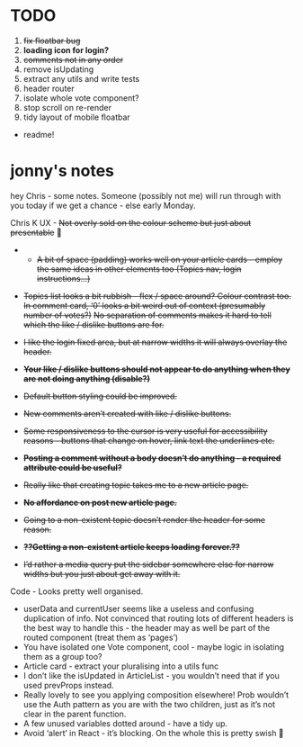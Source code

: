 # TODO

1. ~~fix floatbar bug~~
2. **loading icon for login?**
3. ~~comments not in any order~~
4. remove isUpdating 
5. extract any utils and write tests
6. header router
7. isolate whole vote component?
8. stop scroll on re-render
9. tidy layout of mobile floatbar
* readme!

# jonny's notes

hey Chris - some notes. Someone (possibly not me) will run through with you today if we get a chance - else early Monday.

Chris K
UX -
~~Not overly sold on the colour scheme but just about presentable~~ :slightly_smiling_face: 

* - ~~A bit of space (padding) works well on your article cards - employ the same ideas in other elements too (Topics nav, login instructions…)~~

* ~~Topics list looks a bit rubbish - flex / space around? Colour contrast too.
In comment card, ‘0’ looks a bit weird out of context (presumably number of votes?)~~
~~No separation of comments makes it hard to tell which the like / dislike buttons are for.~~

* ~~I like the login fixed area, but at narrow widths it will always overlay the header.~~

* ~~**Your like / dislike buttons should not appear to do anything when they are not doing anything (disable?)**~~

* ~~Default button styling could be improved.~~

* ~~New comments aren’t created with like / dislike buttons.~~

* ~~Some responsiveness to the cursor is very useful for accessibility reasons - buttons that change on hover, link text the underlines etc.~~

* ~~**Posting a comment without a body doesn’t do anything - a required attribute could be useful?**~~
* ~~Really like that creating topic takes me to a new article page.~~
* ~~**No affordance on post new article page.**~~

* ~~Going to a non-existent topic doesn’t render the header for some reason.~~
* ~~**??Getting a non-existent article keeps loading forever.??**~~
* ~~I’d rather a media query put the sidebar somewhere else for narrow widths but you just about get away with it.~~


Code -
Looks pretty well organised.
* userData and currentUser seems like a useless and confusing duplication of info.
Not convinced that routing lots of different headers is the best way to handle this - the header may as well be part of the routed component (treat them as ‘pages’)
* You have isolated one Vote component, cool - maybe logic in isolating them as a group too?
* Article card - extract your pluralising into a utils func
* I don’t like the isUpdated in ArticleList - you wouldn’t need that if you used prevProps instead.
* Really lovely to see you applying composition elsewhere! Prob wouldn’t use the Auth pattern as you are with the two children, just as it’s not clear in the parent function.
* A few unused variables dotted around - have a tidy up.
* Avoid ‘alert’ in React - it’s blocking.
On the whole this is pretty swish :slightly_smiling_face: